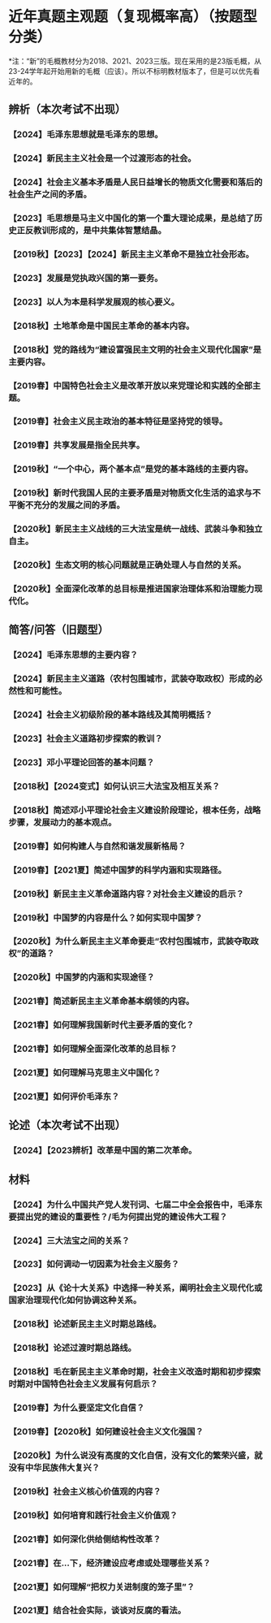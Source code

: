 # 近年真题主观题（复现概率高）（按题型分类）
\*注：“新”的毛概教材分为2018、2021、2023三版。现在采用的是23版毛概，从23-24学年起开始用新的毛概（应该）。所以不标明教材版本了，但是可以优先看近年的。
## 辨析（本次考试不出现）
### 【2024】毛泽东思想就是毛泽东的思想。
### 【2024】新民主主义社会是一个过渡形态的社会。
### 【2024】社会主义基本矛盾是人民日益增长的物质文化需要和落后的社会生产之间的矛盾。
### 【2023】毛思想是马主义中国化的第一个重大理论成果，是总结了历史正反教训形成的，是中共集体智慧结晶。
### 【2019秋】【2023】【2024】新民主主义革命不是独立社会形态。
### 【2023】发展是党执政兴国的第一要务。
### 【2023】以人为本是科学发展观的核心要义。
### 【2018秋】土地革命是中国民主革命的基本内容。
### 【2018秋】党的路线为“建设富强民主文明的社会主义现代化国家”是主要内容。
### 【2019春】中国特色社会主义是改革开放以来党理论和实践的全部主题。
### 【2019春】社会主义民主政治的基本特征是坚持党的领导。
### 【2019春】共享发展是指全民共享。
### 【2019秋】“一个中心，两个基本点”是党的基本路线的主要内容。
### 【2019秋】新时代我国人民的主要矛盾是对物质文化生活的追求与不平衡不充分的发展之间的矛盾。
### 【2020秋】新民主主义战线的三大法宝是统一战线、武装斗争和独立自主。
### 【2020秋】生态文明的核心问题就是正确处理人与自然的关系。
### 【2020秋】全面深化改革的总目标是推进国家治理体系和治理能力现代化。
## 简答/问答（旧题型）
### 【2024】毛泽东思想的主要内容？
### 【2024】新民主主义道路（农村包围城市，武装夺取政权）形成的必然性和可能性。
### 【2024】社会主义初级阶段的基本路线及其简明概括？
### 【2023】社会主义道路初步探索的教训？
### 【2023】邓小平理论回答的基本问题？
### 【2018秋】【2024变式】如何认识三大法宝及相互关系？
### 【2018秋】简述邓小平理论社会主义建设阶段理论，根本任务，战略步骤，发展动力的基本观点。
### 【2019春】如何构建人与自然和谐发展新格局？
### 【2019春】【2021夏】简述中国梦的科学内涵和实现路径。
### 【2019秋】新民主主义革命道路内容？对社会主义建设的启示？
### 【2019秋】中国梦的内容是什么？如何实现中国梦？
### 【2020秋】为什么新民主主义革命要走“农村包围城市，武装夺取政权”的道路？
### 【2020秋】中国梦的内涵和实现途径？
### 【2021春】简述新民主主义革命基本纲领的内容。
### 【2021春】如何理解我国新时代主要矛盾的变化？
### 【2021春】如何理解全面深化改革的总目标？
### 【2021夏】如何理解马克思主义中国化？
### 【2021夏】如何评价毛泽东？

## 论述（本次考试不出现）
### 【2024】【2023辨析】改革是中国的第二次革命。
## 材料
### 【2024】为什么中国共产党人发刊词、七届二中全会报告中，毛泽东要提出党的建设的重要性？/毛为何提出党的建设伟大工程？
### 【2024】三大法宝之间的关系？
### 【2023】如何调动一切因素为社会主义服务？
### 【2023】从《论十大关系》中选择一种关系，阐明社会主义现代化或国家治理现代化如何协调这种关系。
### 【2018秋】论述新民主主义时期总路线。
### 【2018秋】论述过渡时期总路线。
### 【2018秋】毛在新民主主义革命时期，社会主义改造时期和初步探索时期对中国特色社会主义发展有何启示？
### 【2019春】为什么要坚定文化自信？
### 【2019春】【2020秋】如何建设社会主义文化强国？
### 【2020秋】为什么说没有高度的文化自信，没有文化的繁荣兴盛，就没有中华民族伟大复兴？
### 【2019秋】社会主义核心价值观的内容？
### 【2019秋】如何培育和践行社会主义价值观？
### 【2021春】如何深化供给侧结构性改革？
### 【2021春】在...下，经济建设应考虑或处理哪些关系？
### 【2021夏】如何理解“把权力关进制度的笼子里”？
### 【2021夏】结合社会实际，谈谈对反腐的看法。